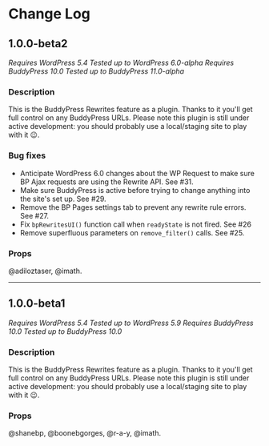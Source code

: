 # Change Log

## 1.0.0-beta2

_Requires WordPress 5.4_
_Tested up to WordPress 6.0-alpha_
_Requires BuddyPress 10.0_
_Tested up to BuddyPress 11.0-alpha_

### Description

This is the BuddyPress Rewrites feature as a plugin. Thanks to it you'll get full control on any BuddyPress URLs. Please note this plugin is still under active development: you should probably use a local/staging site to play with it 😉.

### Bug fixes

- Anticipate WordPress 6.0 changes about the WP Request to make sure BP Ajax requests are using the Rewrite API. See #31.
- Make sure BuddyPress is active before trying to change anything into the site's set up. See #29.
- Remove the BP Pages settings tab to prevent any rewrite rule errors. See #27.
- Fix `bpRewritesUI()` function call when `readyState` is not fired. See #26
- Remove superfluous parameters on `remove_filter()` calls. See #25.

### Props

@adiloztaser, @imath.

---

## 1.0.0-beta1

_Requires WordPress 5.4_
_Tested up to WordPress 5.9_
_Requires BuddyPress 10.0_
_Tested up to BuddyPress 10.0_

### Description

This is the BuddyPress Rewrites feature as a plugin. Thanks to it you'll get full control on any BuddyPress URLs. Please note this plugin is still under active development: you should probably use a local/staging site to play with it 😉.

### Props

@shanebp, @boonebgorges, @r-a-y, @imath.
